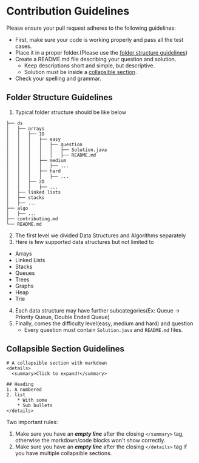 # Contribution Guidelines

Please ensure your pull request adheres to the following guidelines:

- First, make sure your code is working properly and pass all the test cases.
- Place it in a proper folder.(Please use the [folder structure guidelines](#folder-structure-guidelines))
- Create a README.md file describing your question and solution.
  - Keep descriptions short and simple, but descriptive.
  - Solution must be inside a [collapsible section](#collapsible-section-guidelines).
- Check your spelling and grammar.

## Folder Structure Guidelines
1. Typical folder structure should be like below
```
├── ds
│   ├── arrays
│   │   ├── 1D
│   │   │   ├── easy
│   │   │   │   ├── question
│   │   │   │   │   ├── Solution.java
│   │   │   │   │   ├── README.md
│   │   │   ├── medium
│   │   │   │   ├── ...
│   │   │   ├── hard
│   │   │   │   ├── ...
│   │   ├── 2D
│   │   │   ├── ...
│   ├── linked lists
│   ├── stacks
│   ├── ...
├── algo
│   ├── ...
├── contributing.md
└── README.md
```
2. The first level we divided Data Structures and Algorithms separately
3. Here is few supported data structures but not limited to
  - Arrays 
  - Linked Lists
  - Stacks
  - Queues
  - Trees
  - Graphs
  - Heap 
  - Trie
4. Each data structure may have further subcategories(Ex: Queue -> Priority Queue, Double Ended Queue)
5. Finally, comes the difficulty level(easy, medium and hard) and question
   - Every question must contain `Solution.java` and `README.md` files.

## Collapsible Section Guidelines

```
# A collapsible section with markdown
<details>
  <summary>Click to expand!</summary>

## Heading
1. A numbered
2. list
    * With some
    * Sub bullets
</details>
```

Two important rules:
1. Make sure you have an ***empty line*** after the closing `</summary>` tag, otherwise the markdown/code blocks won't show correctly.
2. Make sure you have an ***empty line*** after the closing `</details>` tag if you have multiple collapsible sections.
